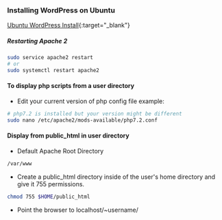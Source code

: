 ### Installing WordPress on Ubuntu

[Ubuntu WordPress Install](https://www.digitalocean.com/community/tutorials/how-to-install-wordpress-with-lamp-on-ubuntu-18-04){:target="_blank"}

##### Restarting Apache 2
```bash
sudo service apache2 restart
# or 
sudo systemctl restart apache2
```

#### To display php scripts from a user directory
* Edit your current version of php config file example: 
```bash
# php7.2 is installed but your version might be different
sudo nano /etc/apache2/mods-available/php7.2.conf
```
#### Display from public_html in user directory
* Default Apache Root Directory
```bash
/var/www
```
* Create a public_html directory inside of the user's home directory and give it 755 permissions.
```bash
chmod 755 $HOME/public_html
```
* Point the browser to localhost/~username/
